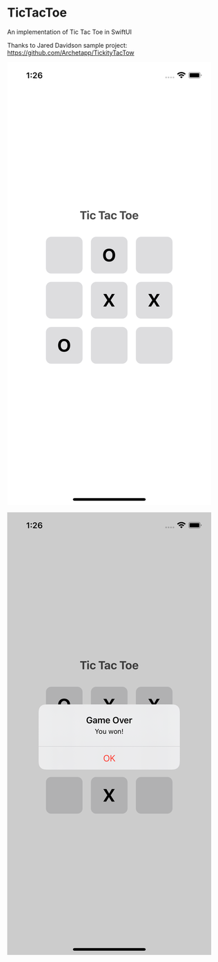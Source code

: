 # TicTacToe
An implementation of Tic Tac Toe in SwiftUI

Thanks to Jared Davidson sample project: https://github.com/Archetapp/TickityTacTow

![Game Board](/screenshots/game_board.png)

![Game Over message](/screenshots/game_over_message.png)
